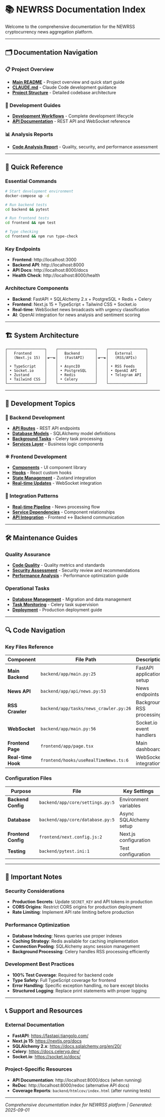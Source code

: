 # 📚 NEWRSS Documentation Index

Welcome to the comprehensive documentation for the NEWRSS cryptocurrency news aggregation platform.

---

## 🗂️ Documentation Navigation

### 📋 Project Overview
- **[Main README](../README.md)** - Project overview and quick start guide
- **[CLAUDE.md](../CLAUDE.md)** - Claude Code development guidance
- **[Project Structure](./project_structure.md)** - Detailed codebase architecture

### 🔧 Development Guides
- **[Development Workflows](./development_workflows.md)** - Complete development lifecycle
- **[API Documentation](./api_documentation.md)** - REST API and WebSocket reference

### 📊 Analysis Reports
- **[Code Analysis Report](./analysis_report.md)** - Quality, security, and performance assessment

---

## 🎯 Quick Reference

### Essential Commands
```bash
# Start development environment
docker-compose up -d

# Run backend tests
cd backend && pytest

# Run frontend tests  
cd frontend && npm test

# Type checking
cd frontend && npm run type-check
```

### Key Endpoints
- **Frontend**: http://localhost:3000
- **Backend API**: http://localhost:8000
- **API Docs**: http://localhost:8000/docs
- **Health Check**: http://localhost:8000/health

### Architecture Components
- **Backend**: FastAPI + SQLAlchemy 2.x + PostgreSQL + Redis + Celery
- **Frontend**: Next.js 15 + TypeScript + Tailwind CSS + Socket.io
- **Real-time**: WebSocket news broadcasts with urgency classification
- **AI**: OpenAI integration for news analysis and sentiment scoring

---

## 🏗️ System Architecture

```
┌─────────────────┐    ┌─────────────────┐    ┌─────────────────┐
│   Frontend      │    │   Backend       │    │   External      │
│   (Next.js 15)  │◄──►│   (FastAPI)     │◄──►│   (RSS/APIs)    │
│                 │    │                 │    │                 │
│ • TypeScript    │    │ • AsyncIO       │    │ • RSS Feeds     │
│ • Socket.io     │    │ • PostgreSQL    │    │ • OpenAI API    │
│ • Zustand       │    │ • Redis         │    │ • Telegram API  │
│ • Tailwind CSS  │    │ • Celery        │    │                 │
└─────────────────┘    └─────────────────┘    └─────────────────┘
```

---

## 📖 Development Topics

### 🐍 Backend Development
- **[API Routes](./api_documentation.md#authentication-endpoints)** - REST API endpoints
- **[Database Models](./project_structure.md#data-models-models)** - SQLAlchemy model definitions
- **[Background Tasks](./project_structure.md#background-tasks-tasks)** - Celery task processing
- **[Services Layer](./project_structure.md#business-services-services)** - Business logic components

### ⚛️ Frontend Development
- **[Components](./project_structure.md#react-components-components)** - UI component library
- **[Hooks](./project_structure.md#custom-hooks-hooks)** - React custom hooks
- **[State Management](./project_structure.md#state-management)** - Zustand integration
- **[Real-time Updates](./development_workflows.md#real-time-system-debugging)** - WebSocket integration

### 🔄 Integration Patterns
- **[Real-time Pipeline](./project_structure.md#real-time-news-pipeline)** - News processing flow
- **[Service Dependencies](./project_structure.md#service-dependencies)** - Component relationships
- **[API Integration](./project_structure.md#api--frontend-integration)** - Frontend ↔ Backend communication

---

## 🛠️ Maintenance Guides

### Quality Assurance
- **[Code Quality](./analysis_report.md#code-quality-analysis)** - Quality metrics and standards
- **[Security Assessment](./analysis_report.md#security-assessment)** - Security review and recommendations
- **[Performance Analysis](./analysis_report.md#performance-analysis)** - Performance optimization guide

### Operational Tasks
- **[Database Management](./development_workflows.md#database-workflows)** - Migration and data management
- **[Task Monitoring](./development_workflows.md#background-task-management)** - Celery task supervision
- **[Deployment](./development_workflows.md#deployment-workflows)** - Production deployment guide

---

## 🔍 Code Navigation

### Key Files Reference
| Component | File Path | Description |
|-----------|-----------|-------------|
| **Main Backend** | `backend/app/main.py:25` | FastAPI application setup |
| **News API** | `backend/app/api/news.py:53` | News endpoints |
| **RSS Crawler** | `backend/app/tasks/news_crawler.py:26` | Background RSS processing |
| **WebSocket** | `backend/app/main.py:56` | Socket.io event handlers |
| **Frontend Page** | `frontend/app/page.tsx` | Main dashboard |
| **Real-time Hook** | `frontend/hooks/useRealTimeNews.ts:6` | WebSocket integration |

### Configuration Files
| Purpose | File | Key Settings |
|---------|------|-------------|
| **Backend Config** | `backend/app/core/settings.py:5` | Environment variables |
| **Database** | `backend/app/core/database.py:5` | Async SQLAlchemy setup |
| **Frontend Config** | `frontend/next.config.js:2` | Next.js configuration |
| **Testing** | `backend/pytest.ini:1` | Test configuration |

---

## 🚨 Important Notes

### Security Considerations
- **Production Secrets**: Update `SECRET_KEY` and API tokens in production
- **CORS Origins**: Restrict CORS origins for production deployment
- **Rate Limiting**: Implement API rate limiting before production

### Performance Optimization
- **Database Indexing**: News queries use proper indexes
- **Caching Strategy**: Redis available for caching implementation  
- **Connection Pooling**: SQLAlchemy async session management
- **Background Processing**: Celery handles RSS processing efficiently

### Development Best Practices
- **100% Test Coverage**: Required for backend code
- **Type Safety**: Full TypeScript coverage for frontend
- **Error Handling**: Specific exception handling, no bare except blocks
- **Structured Logging**: Replace print statements with proper logging

---

## 📞 Support and Resources

### External Documentation
- **FastAPI**: https://fastapi.tiangolo.com/
- **Next.js 15**: https://nextjs.org/docs
- **SQLAlchemy 2.x**: https://docs.sqlalchemy.org/en/20/
- **Celery**: https://docs.celeryq.dev/
- **Socket.io**: https://socket.io/docs/

### Project-Specific Resources
- **API Documentation**: http://localhost:8000/docs (when running)
- **ReDoc**: http://localhost:8000/redoc (alternative API docs)
- **Coverage Reports**: `backend/htmlcov/index.html` (after running tests)

---

*Comprehensive documentation index for NEWRSS platform | Generated: 2025-09-01*